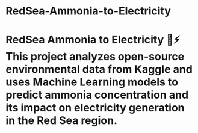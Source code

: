 # RedSea-Ammonia-to-Electricity
# RedSea Ammonia to Electricity 🌊⚡  This project analyzes open-source environmental data from Kaggle  and uses Machine Learning models to predict ammonia concentration  and its impact on electricity generation in the Red Sea region.  
